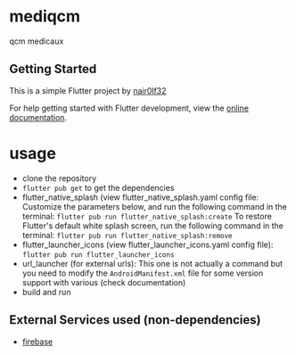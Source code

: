 # mediqcm

qcm medicaux

## Getting Started

This is a simple Flutter project by [nair0lf32](https://github.com:nair0lf32)

For help getting started with Flutter development, view the
[online documentation](https://docs.flutter.dev/).

# usage

- clone the repository
- `flutter pub get` to get the dependencies
- flutter_native_splash (view flutter_native_splash.yaml config file:
  Customize the parameters below, and run the following command in the terminal:
  `flutter pub run flutter_native_splash:create`
  To restore Flutter's default white splash screen, run the following command in the terminal:
  `flutter pub run flutter_native_splash:remove`
- flutter_launcher_icons (view flutter_launcher_icons.yaml config file):
  `flutter pub run flutter_launcher_icons`
- url_launcher (for external urls):
  This one is not actually a command but you need to modify the `AndroidManifest.xml` file for some
  version support with various <queries> (check documentation)
- build and run


## External Services used (non-dependencies)

- [firebase](https://console.firebase.google.com/project/jolero-339a6/overview)


<!--- TODO:
- Explain what I am doing...
-->
